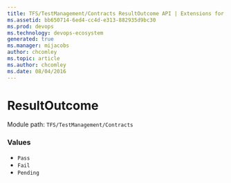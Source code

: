 ```yaml
---
title: TFS/TestManagement/Contracts ResultOutcome API | Extensions for Azure DevOps Services
ms.assetid: bb650714-6ed4-cc4d-e313-882935d9bc30
ms.prod: devops
ms.technology: devops-ecosystem
generated: true
ms.manager: mijacobs
author: chcomley
ms.topic: article
ms.author: chcomley
ms.date: 08/04/2016
---
```


# ResultOutcome

Module path: `TFS/TestManagement/Contracts`

### Values

* `Pass` 
* `Fail` 
* `Pending` 
